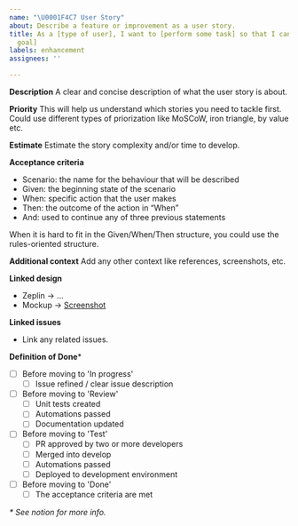 ```yaml
---
name: "\U0001F4C7 User Story"
about: Describe a feature or improvement as a user story.
title: As a [type of user], I want to [perform some task] so that I can [achieve some
  goal]
labels: enhancement
assignees: ''

---
```


**Description**
A clear and concise description of what the user story is about.

**Priority**
This will help us understand which stories you need to tackle first. Could use different types of priorization like MoSCoW, iron triangle, by value etc.

**Estimate**
Estimate the story complexity and/or time to develop.

**Acceptance criteria**
- Scenario: the name for the behaviour that will be described
- Given:  the beginning state of the scenario
- When: specific action that the user makes
- Then: the outcome of the action in “When”
- And: used to continue any of three previous statements

When it is hard to fit in the Given/When/Then structure, you could use the rules-oriented structure.

**Additional context**
Add any other context like references, screenshots, etc.

**Linked design**
- Zeplin → ...
- Mockup → [Screenshot](...)

**Linked issues**
- Link any related issues.

**Definition of Done***
- [ ] Before moving to 'In progress'
  - [ ] Issue refined / clear issue description
- [ ] Before moving to 'Review'
  - [ ] Unit tests created
  - [ ] Automations passed 
  - [ ] Documentation updated
- [ ] Before moving to 'Test'
  - [ ] PR approved by two or more developers
  - [ ] Merged into develop
  - [ ] Automations passed
  - [ ] Deployed to development environment
- [ ] Before moving to 'Done'
  - [ ] The acceptance criteria are met

_\* See notion for more info._
